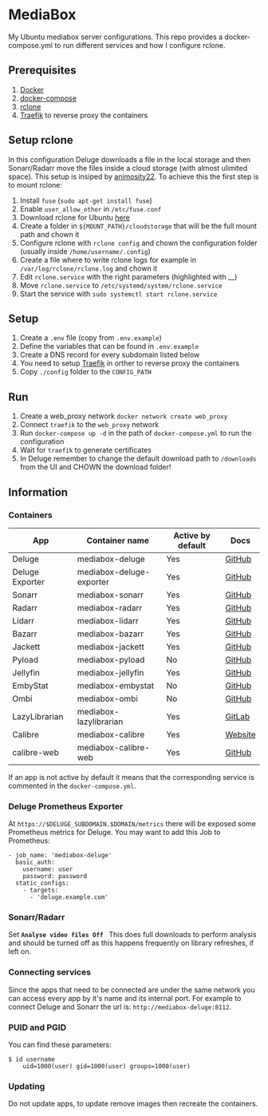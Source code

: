 # MediaBox
My Ubuntu mediabox server configurations. This repo provides a docker-compose.yml to run different services and how I configure rclone.

## Prerequisites
1. [Docker](https://docs.docker.com/install/)
2. [docker-compose](https://docs.docker.com/compose/install/)
3. [rclone](https://rclone.org/)
4. [Traefik](https://docs.traefik.io) to reverse proxy the containers

## Setup rclone
In this configuration Deluge downloads a file in the local storage and then Sonarr/Radarr move the files inside a cloud storage (with almost ulimited space). This setup is insiped by [animosity22](https://github.com/animosity22/homescripts).
To achieve this the first step is to mount rclone:
1. Install `fuse` (`sudo apt-get install fuse`)
2. Enable `user_allow_other` in `/etc/fuse.conf`
3. Download rclone for Ubuntu [here](https://rclone.org/install/)
4. Create a folder in `${MOUNT_PATH}/cloudstorage` that will be the full mount path and chown it
5. Configure rclone with `rclone config` and chown the configuration folder (usually inside `/home/username/.config`)
6. Create a file where to write rclone logs for example in `/var/log/rclone/rclone.log` and chown it
7. Edit `rclone.service` with the right parameters (highlighted with __)
8. Move `rclone.service` to `/etc/systemd/system/rclone.service`
9. Start the service with `sudo systemctl start rclone.service`


## Setup
1. Create a `.env` file (copy from `.env.example`)
2. Define the variables that can be found in `.env.example`
3. Create a DNS record for every subdomain listed below
4. You need to setup [Traefik](https://docs.traefik.io) in orther to reverse proxy the containers
5. Copy `./config` folder to the `CONFIG_PATH`

## Run
1. Create a web_proxy network `docker network create web_proxy`
2. Connect `traefik` to the `web_proxy` network
3. Run `docker-compose up -d` in the path of `docker-compose.yml` to run the configuration
4. Wait for `traefik` to generate certificates
5. In Deluge remember to change the default download path to `/downloads` from the UI and CHOWN the download folder!

## Information
### Containers
| App             | Container name           | Active by default | Docs                                                     |
| --------------- | ------------------------ | ----------------- | -------------------------------------------------------- |
| Deluge          | mediabox-deluge          | Yes               | [GitHub](https://github.com/binhex/arch-delugevpn)       |
| Deluge Exporter | mediabox-deluge-exporter | Yes               | [GitHub](https://github.com/tobbez/deluge_exporter)      |
| Sonarr          | mediabox-sonarr          | Yes               | [GitHub](https://github.com/linuxserver/docker-sonarr)   |
| Radarr          | mediabox-radarr          | Yes               | [GitHub](https://github.com/linuxserver/docker-radarr)   |
| Lidarr          | mediabox-lidarr          | Yes               | [GitHub](https://github.com/linuxserver/docker-lidarr)   |
| Bazarr          | mediabox-bazarr          | Yes               | [GitHub](https://github.com/linuxserver/docker-bazarr)   |
| Jackett         | mediabox-jackett         | Yes               | [GitHub](https://github.com/linuxserver/docker-jackett)  |
| Pyload          | mediabox-pyload          | No                | [GitHub](https://github.com/linuxserver/docker-pyload)   |
| Jellyfin        | mediabox-jellyfin        | Yes               | [GitHub](https://github.com/linuxserver/docker-jellyfin) |
| EmbyStat        | mediabox-embystat        | No                | [GitHub](https://github.com/linuxserver/docker-embystat) |
| Ombi            | mediabox-ombi            | No                | [GitHub](https://github.com/linuxserver/docker-ombi)     |
| LazyLibrarian   | mediabox-lazylibrarian   | Yes               | [GitLab](https://gitlab.com/LazyLibrarian/LazyLibrarian) |
| Calibre         | mediabox-calibre         | Yes               | [Website](https://calibre-ebook.com/)                    |
| calibre-web     | mediabox-calibre-web     | Yes               | [GitHub](https://github.com/janeczku/calibre-web)        |

If an app is not active by default it means that the corresponding service is commented in the `docker-compose.yml`.
### Deluge Prometheus Exporter
At `https://$DELUGE_SUBDOMAIN.$DOMAIN/metrics` there will be exposed some Prometheus metrics for Deluge.
You may want to add this Job to Prometheus:

    - job_name: 'mediabox-deluge'
      basic_auth:
        username: user
        password: password
      static_configs:
        - targets:
          - 'deluge.example.com'

### Sonarr/Radarr
Set **`Analyse video files Off `** This does full downloads to perform analysis and should be turned off as this happens frequently on library refreshes, if left on.

### Connecting services
Since the apps that need to be connected are under the same network you can access every app by it's name and its internal port.
For example to connect Deluge and Sonarr the url is: `http://mediabox-deluge:8112`.

### PUID and PGID
You can find these parameters:
```
$ id username
    uid=1000(user) gid=1000(user) groups=1000(user)
```

### Updating
Do not update apps, to update remove images then recreate the containers.
